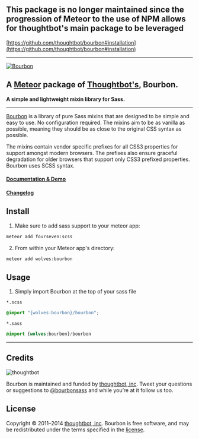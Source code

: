 ## This package is no longer maintained since the progression of Meteor to the use of NPM allows for thoughtbot's main package to be leveraged

[https://github.com/thoughtbot/bourbon#installation](https://github.com/thoughtbot/bourbon#installation)

---

[![Bourbon](http://images.thoughtbot.com/bourbon/bourbon-logo.svg)](http://bourbon.io)

## A [Meteor](http://meteor.com) package of [Thoughtbot's](http://thoughtbot.com), Bourbon.

**A simple and lightweight mixin library for Sass.**

---

[Bourbon](http://bourbon.io) is a library of pure Sass mixins that are designed to be simple and easy to use. No configuration required. The mixins aim to be as vanilla as possible, meaning they should be as close to the original CSS syntax as possible.

The mixins contain vendor specific prefixes for all CSS3 properties for support amongst modern browsers. The prefixes also ensure graceful degradation for older browsers that support only CSS3 prefixed properties. Bourbon uses SCSS syntax.

#### [Documentation & Demo](http://bourbon.io)

#### [Changelog](https://github.com/thoughtbot/bourbon/releases)

## Install

1.  Make sure to add sass support to your meteor app:


```bash
meteor add fourseven:scss
```

2.  From within your Meteor app's directory:


```bash
meteor add wolves:bourbon
```

## Usage

1.  Simply import Bourbon at the top of your sass file

`*.scss`

```scss
@import "{wolves:bourbon}/bourbon";
```

`*.sass`

```sass
@import {wolves:bourbon}/bourbon
```

---

## Credits

![thoughtbot](http://thoughtbot.com/images/tm/logo.png)

Bourbon is maintained and funded by [thoughtbot, inc](http://thoughtbot.com). Tweet your questions or suggestions to [@bourbonsass](https://twitter.com/bourbonsass) and while you’re at it follow us too.

## License

Copyright © 2011–2014 [thoughtbot, inc](http://thoughtbot.com). Bourbon is free software, and may be redistributed under the terms specified in the [license](LICENSE.md).
